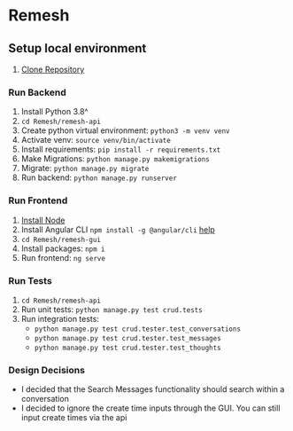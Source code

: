 # Remesh

## Setup local environment

1. [Clone Repository](https://github.com/cbrossar/Remesh)

### Run Backend

1. Install Python 3.8^
2. `cd Remesh/remesh-api`
3. Create python virtual environment: `python3 -m venv venv`
4. Activate venv: `source venv/bin/activate`
5. Install requirements: `pip install -r requirements.txt`
6. Make Migrations: `python manage.py makemigrations`
7. Migrate: `python manage.py migrate`
8. Run backend: `python manage.py runserver`
   

### Run Frontend
1. [Install Node](https://nodejs.org/en/)
2. Install Angular CLI `npm install -g @angular/cli` [help](https://medium.com/@angela.amarapala/ways-to-fix-bash-ng-command-not-found-7f329745795)
3. `cd Remesh/remesh-gui`
4. Install packages: `npm i`
5. Run frontend: `ng serve`


### Run Tests
1. `cd Remesh/remesh-api`
2. Run unit tests: `python manage.py test crud.tests`
3. Run integration tests: 
    - `python manage.py test crud.tester.test_conversations`
    - `python manage.py test crud.tester.test_messages`
    - `python manage.py test crud.tester.test_thoughts`


### Design Decisions
- I decided that the Search Messages functionality should search within a conversation
- I decided to ignore the create time inputs through the GUI. You can still input create times
via the api
